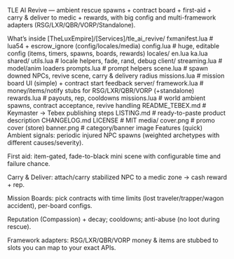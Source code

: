 TLE AI Revive — ambient rescue spawns + contract board + first-aid + carry & deliver to medic + rewards, with big config and multi-framework adapters (RSG/LXR/QBR/VORP/Standalone).

What’s inside
[TheLuxEmpire]/[Services]/tle_ai_revive/
fxmanifest.lua # lua54 + escrow_ignore (config/locales/media)
config.lua # huge, editable config (items, timers, spawns, boards, rewards)
locales/
en.lua
ka.lua
shared/
utils.lua # locale helpers, fade, rand, debug
client/
streaming.lua # model/anim loaders
prompts.lua # prompt helpers
scene.lua # spawn downed NPCs, revive scene, carry & delivery radius
missions.lua # mission board UI (simple) + contract start feedback
server/
framework.lua # money/items/notify stubs for RSG/LXR/QBR/VORP (+standalone)
rewards.lua # payouts, rep, cooldowns
missions.lua # world ambient spawns, contract acceptance, revive handling
README_TEBEX.md # Keymaster → Tebex publishing steps
LISTING.md # ready-to-paste product description
CHANGELOG.md
LICENSE # MIT
media/
cover.png # promo cover (store)
banner.png # category/banner image
Features (quick)
Ambient signals: periodic injured NPC spawns (weighted archetypes with different causes/severity).

First aid: item-gated, fade-to-black mini scene with configurable time and failure chance.

Carry & Deliver: attach/carry stabilized NPC to a medic zone → cash reward + rep.

Mission Boards: pick contracts with time limits (lost traveler/trapper/wagon accident), per-board configs.

Reputation (Compassion) + decay; cooldowns; anti-abuse (no loot during rescue).

Framework adapters: RSG/LXR/QBR/VORP money & items are stubbed to slots you can map to your exact APIs.
